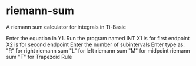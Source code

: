 # riemann-sum
A riemann sum calculator for integrals in Ti-Basic

Enter the equation in Y1.
Run the program named INT
X1 is for first endpoint
X2 is for second endpoint
Enter the number of subintervals
Enter type as: 
  "R" for right riemann sum
  "L" for left riemann sum
  "M" for midpoint riemann sum
  "T" for Trapezoid Rule
  
 
